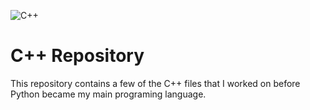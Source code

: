 ![C++](https://img.shields.io/badge/c++-%2300599C.svg?style=for-the-badge&logo=c%2B%2B&logoColor=white)

# C++ Repository

This repository contains a few of the C++ files that I worked on before Python became my main programing language.
